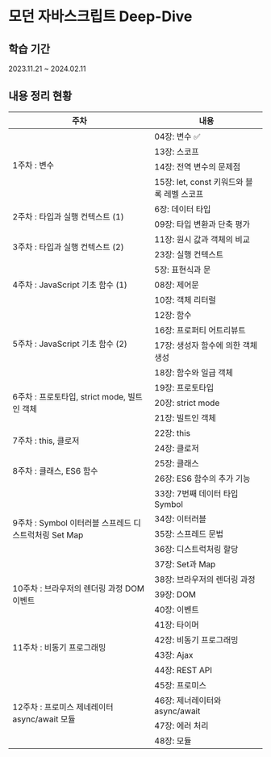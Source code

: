 # 모던 자바스크립트 Deep-Dive

## 학습 기간

2023.11.21 ~ 2024.02.11

## 내용 정리 현황

<table>
  <thead>
    <tr>
      <th>주차</th>
      <th>내용</th>
    </tr>
  </thead>
  <tbody>
    <tr>
      <td rowspan="4">1주차 : 변수 </td>
      <td>04장: 변수 ✅</td>
    </tr>
    <tr><td>13장: 스코프</td></tr>
    <tr><td>14장: 전역 변수의 문제점</td></tr>
    <tr><td>15장: let, const 키워드와 블록 레벨 스코프</td></tr>
    <tr>
      <td rowspan="2">2주차 : 타입과 실행 컨텍스트 (1) </td>
      <td>6장: 데이터 타입</td>
    </tr>
    <tr><td>09장: 타입 변환과 단축 평가</td></tr>
    <tr>
      <td rowspan="2">3주차 : 타입과 실행 컨텍스트 (2) </td>
      <td>11장: 원시 값과 객체의 비교</td>
    </tr>
    <tr><td>23장: 실행 컨텍스트</td></tr>
    <tr>
      <td rowspan="3">4주차 : JavaScript 기초 함수 (1) </td>
      <td>5장: 표현식과 문</td>
    </tr>
    <tr><td>08장: 제어문</td></tr>
    <tr><td>10장: 객체 리터럴</td></tr>
    <tr>
      <td rowspan="4">5주차 : JavaScript 기초 함수 (2) </td>
      <td>12장: 함수</td>
    </tr>
    <tr><td>16장: 프로퍼티 어트리뷰트</td></tr>
    <tr><td>17장: 생성자 함수에 의한 객체 생성</td></tr>
    <tr><td>18장: 함수와 일급 객체</td></tr>
    <tr>
      <td rowspan="3">6주차 : 프로토타입, strict mode, 빌트인 객체 </td>
      <td>19장: 프로토타입</td>
    </tr>
    <tr><td>20장: strict mode</td></tr>
    <tr><td>21장: 빌트인 객체</td></tr>
    <tr>
      <td rowspan="2">7주차 : this, 클로저 </td>
      <td>22장: this</td>
    </tr>
    <tr><td>24장: 클로저</td></tr>
    <tr>
      <td rowspan="2">8주차 : 클래스, ES6 함수 </td>
      <td>25장: 클래스</td>
    </tr>
    <tr><td>26장: ES6 함수의 추가 기능</td></tr>
    <tr>
      <td rowspan="5">9주차 : Symbol 이터러블 스프레드 디스트럭처링 Set Map </td>
      <td>33장: 7번째 데이터 타입 Symbol</td>
    </tr>
    <tr><td>34장: 이터러블</td></tr>
    <tr><td>35장: 스프레드 문법</td></tr>
    <tr><td>36장: 디스트럭처링 할당</td></tr>
    <tr><td>37장: Set과 Map</td></tr>
    <tr>
      <td rowspan="3">10주차 : 브라우저의 렌더링 과정 DOM 이벤트 </td>
      <td>38장: 브라우저의 렌더링 과정</td>
    </tr>
    <tr><td>39장: DOM</td></tr>
    <tr><td>40장: 이벤트</td></tr>
    <tr>
      <td rowspan="4">11주차 : 비동기 프로그래밍 </td>
      <td>41장: 타이머</td>
    </tr>
    <tr><td>42장: 비동기 프로그래밍</td></tr>
    <tr><td>43장: Ajax</td></tr>
    <tr><td>44장: REST API</td></tr>
    <tr>
      <td rowspan="4">12주차 : 프로미스 제네레이터 async/await 모듈 </td>
      <td>45장: 프로미스</td>
    </tr>
    <tr><td>46장: 제너레이터와 async/await</td></tr>
    <tr><td>47장: 에러 처리</td></tr>
    <tr><td>48장: 모듈</td></tr>
  </tbody>
</table>
